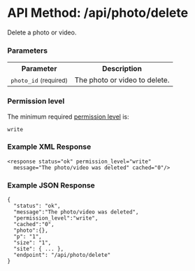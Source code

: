 # API Method: /api/photo/delete


Delete a photo or video.


### Parameters

<table class="pretty">
  <tr><th>Parameter</th><th>Description</th></tr>
  <tr><td><tt>photo_id</tt> <small>(required)</small></td><td>The photo or video to delete.</td></tr>
</table>


### Permission level 

The minimum required [permission level](index#permission-level) is:

    write

### Example XML Response

    <response status="ok" permission_level="write" 
      message="The photo/video was deleted" cached="0"/>

### Example JSON Response

    {
      "status": "ok", 
      "message":"The photo/video was deleted",
      "permission_level":"write",
      "cached":"0",
      "photo":{},
      "p": "1",
      "size": "1",
      "site": { ... },
      "endpoint": "/api/photo/delete"
    }
